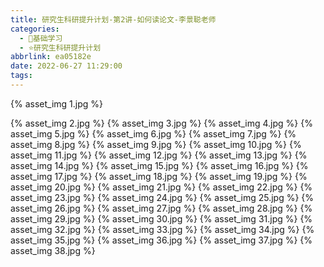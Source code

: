 ```yaml
---
title: 研究生科研提升计划-第2讲-如何读论文-李景聪老师
categories:
  - 🌙基础学习
  - ⭐研究生科研提升计划
abbrlink: ea05182e
date: 2022-06-27 11:29:00
tags:
---
```


{% asset_img 1.jpg %}

<!--more-->

{% asset_img 2.jpg %}
{% asset_img 3.jpg %}
{% asset_img 4.jpg %}
{% asset_img 5.jpg %}
{% asset_img 6.jpg %}
{% asset_img 7.jpg %}
{% asset_img 8.jpg %}
{% asset_img 9.jpg %}
{% asset_img 10.jpg %}
{% asset_img 11.jpg %}
{% asset_img 12.jpg %}
{% asset_img 13.jpg %}
{% asset_img 14.jpg %}
{% asset_img 15.jpg %}
{% asset_img 16.jpg %}
{% asset_img 17.jpg %}
{% asset_img 18.jpg %}
{% asset_img 19.jpg %}
{% asset_img 20.jpg %}
{% asset_img 21.jpg %}
{% asset_img 22.jpg %}
{% asset_img 23.jpg %}
{% asset_img 24.jpg %}
{% asset_img 25.jpg %}
{% asset_img 26.jpg %}
{% asset_img 27.jpg %}
{% asset_img 28.jpg %}
{% asset_img 29.jpg %}
{% asset_img 30.jpg %}
{% asset_img 31.jpg %}
{% asset_img 32.jpg %}
{% asset_img 33.jpg %}
{% asset_img 34.jpg %}
{% asset_img 35.jpg %}
{% asset_img 36.jpg %}
{% asset_img 37.jpg %}
{% asset_img 38.jpg %}
